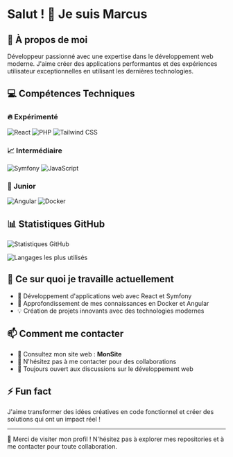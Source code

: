 # Salut ! 👋 Je suis Marcus

## 🚀 À propos de moi

Développeur passionné avec une expertise dans le développement web moderne. J'aime créer des applications performantes et des expériences utilisateur exceptionnelles en utilisant les dernières technologies.

## 💻 Compétences Techniques

### 🔥 Expérimenté
![React](https://img.shields.io/badge/-React-61DAFB?style=flat-square&logo=react&logoColor=black)
![PHP](https://img.shields.io/badge/-PHP-777BB4?style=flat-square&logo=php&logoColor=white)
![Tailwind CSS](https://img.shields.io/badge/-Tailwind%20CSS-38B2AC?style=flat-square&logo=tailwind-css&logoColor=white)

### 📈 Intermédiaire
![Symfony](https://img.shields.io/badge/-Symfony-000000?style=flat-square&logo=symfony&logoColor=white)
![JavaScript](https://img.shields.io/badge/-JavaScript-F7DF1E?style=flat-square&logo=javascript&logoColor=black)

### 🌱 Junior
![Angular](https://img.shields.io/badge/-Angular-DD0031?style=flat-square&logo=angular&logoColor=white)
![Docker](https://img.shields.io/badge/-Docker-2496ED?style=flat-square&logo=docker&logoColor=white)

## 📊 Statistiques GitHub

![Statistiques GitHub](https://github-readme-stats.vercel.app/api?username=marcucus&show_icons=true&theme=radical)

![Langages les plus utilisés](https://github-readme-stats.vercel.app/api/top-langs/?username=marcucus&layout=compact&theme=radical)

## 🎯 Ce sur quoi je travaille actuellement

- 🔭 Développement d'applications web avec React et Symfony
- 🌱 Approfondissement de mes connaissances en Docker et Angular
- 💡 Création de projets innovants avec des technologies modernes

## 📫 Comment me contacter

- 💼 Consultez mon site web : **MonSite**
- 📧 N'hésitez pas à me contacter pour des collaborations
- 💬 Toujours ouvert aux discussions sur le développement web

## ⚡ Fun fact

J'aime transformer des idées créatives en code fonctionnel et créer des solutions qui ont un impact réel !

---

💙 Merci de visiter mon profil ! N'hésitez pas à explorer mes repositories et à me contacter pour toute collaboration.